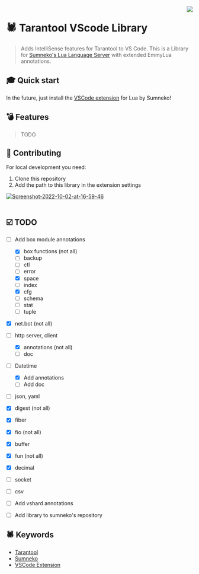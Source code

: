 <a href="http://tarantool.org">
	<img src="https://avatars2.githubusercontent.com/u/2344919?v=2&s=250" align="right">
</a>

# 🕷 Tarantool VScode Library
> Adds IntelliSense features for Tarantool to VS Code. This is a Library for [Sumneko's Lua Language Server](https://github.com/sumneko/lua-language-server) with extended EmmyLua annotations.

## 🎓 Quick start

In the future, just install the [VSCode extension](https://marketplace.visualstudio.com/items?itemName=sumneko.lua) for Lua by Sumneko!

## 💣 Features
> TODO


## 📝 Contributing
For local development you need:

1. Clone this repository
2. Add the path to this library in the extension settings

<a href="https://imgbb.com/"><img src="https://i.ibb.co/pf3YKdb/Screenshot-2022-10-02-at-16-59-46.png" alt="Screenshot-2022-10-02-at-16-59-46" border="0"></a><br /><a target='_blank' href='https://ru.imgbb.com/'></a><br />


## ☑️ TODO
- [ ] Add box module annotations
  - [X] box functions (not all)
  - [ ] backup
  - [ ] ctl
  - [ ] error
  - [X] space
  - [ ] index
  - [X] cfg
  - [ ] schema
  - [ ] stat
  - [ ] tuple
- [X] net.bot (not all)
- [ ] http server, client
  - [X] annotations (not all)
  - [ ] doc
- [ ] Datetime
  - [X] Add annotations
  - [ ] Add doc
- [ ] json, yaml
- [X] digest (not all)
- [X] fiber
- [X] fio (not all)
- [X] buffer
- [X] fun (not all)
- [X] decimal
- [ ] socket
- [ ] csv
- [ ] Add vshard annotations
- [ ] Add library to sumneko's repository


## 🕷 Keywords

- [Tarantool](https://www.tarantool.io/en/)
- [Sumneko](https://github.com/sumneko/lua-language-server)
- [VSCode Extension](https://marketplace.visualstudio.com/items?itemName=sumneko.lua)
